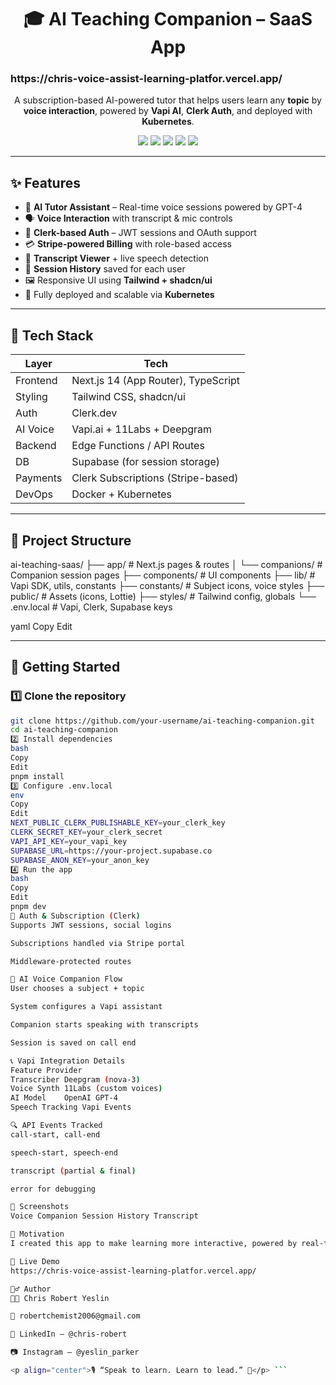 <h1 align="center">🎓 AI Teaching Companion – SaaS App</h1>
<h3>https://chris-voice-assist-learning-platfor.vercel.app/</h3>
<p align="center">
  A subscription-based AI-powered tutor that helps users learn any <strong>topic</strong> by <strong>voice interaction</strong>, powered by <strong>Vapi AI</strong>, <strong>Clerk Auth</strong>, and deployed with <strong>Kubernetes</strong>.
</p>

<p align="center">
  <img src="https://img.shields.io/badge/Frontend-Next.js-blueviolet?style=for-the-badge&logo=next.js" />
  <img src="https://img.shields.io/badge/Styling-TailwindCSS-38bdf8?style=for-the-badge&logo=tailwind-css" />
  <img src="https://img.shields.io/badge/Auth-Clerk-orange?style=for-the-badge&logo=clerk" />
  <img src="https://img.shields.io/badge/Voice-Vapi.ai-green?style=for-the-badge" />
  <img src="https://img.shields.io/badge/Deployment-Kubernetes-blue?style=for-the-badge&logo=kubernetes" />
</p>

---

## ✨ Features

- 🧠 **AI Tutor Assistant** – Real-time voice sessions powered by GPT-4
- 🗣️ **Voice Interaction** with transcript & mic controls
- 🔐 **Clerk-based Auth** – JWT sessions and OAuth support
- 💳 **Stripe-powered Billing** with role-based access
- 📄 **Transcript Viewer** + live speech detection
- 💾 **Session History** saved for each user
- 🖼️ Responsive UI using **Tailwind + shadcn/ui**
- 🚀 Fully deployed and scalable via **Kubernetes**

---

## 🧱 Tech Stack

| Layer      | Tech                                     |
|------------|------------------------------------------|
| Frontend   | Next.js 14 (App Router), TypeScript       |
| Styling    | Tailwind CSS, shadcn/ui                  |
| Auth       | Clerk.dev                                |
| AI Voice   | Vapi.ai + 11Labs + Deepgram              |
| Backend    | Edge Functions / API Routes              |
| DB         | Supabase (for session storage)           |
| Payments   | Clerk Subscriptions (Stripe-based)       |
| DevOps     | Docker + Kubernetes                      |

---

## 📂 Project Structure

ai-teaching-saas/
├── app/ # Next.js pages & routes
│ └── companions/ # Companion session pages
├── components/ # UI components
├── lib/ # Vapi SDK, utils, constants
├── constants/ # Subject icons, voice styles
├── public/ # Assets (icons, Lottie)
├── styles/ # Tailwind config, globals
└── .env.local # Vapi, Clerk, Supabase keys

yaml
Copy
Edit

---

## 🚀 Getting Started

### 1️⃣ Clone the repository
```bash
git clone https://github.com/your-username/ai-teaching-companion.git
cd ai-teaching-companion
2️⃣ Install dependencies
bash
Copy
Edit
pnpm install
3️⃣ Configure .env.local
env
Copy
Edit
NEXT_PUBLIC_CLERK_PUBLISHABLE_KEY=your_clerk_key
CLERK_SECRET_KEY=your_clerk_secret
VAPI_API_KEY=your_vapi_key
SUPABASE_URL=https://your-project.supabase.co
SUPABASE_ANON_KEY=your_anon_key
4️⃣ Run the app
bash
Copy
Edit
pnpm dev
🔐 Auth & Subscription (Clerk)
Supports JWT sessions, social logins

Subscriptions handled via Stripe portal

Middleware-protected routes

🧠 AI Voice Companion Flow
User chooses a subject + topic

System configures a Vapi assistant

Companion starts speaking with transcripts

Session is saved on call end

📞 Vapi Integration Details
Feature	Provider
Transcriber	Deepgram (nova-3)
Voice Synth	11Labs (custom voices)
AI Model	OpenAI GPT-4
Speech Tracking	Vapi Events

🔍 API Events Tracked
call-start, call-end

speech-start, speech-end

transcript (partial & final)

error for debugging

📸 Screenshots
Voice Companion	Session History	Transcript

🧠 Motivation
I created this app to make learning more interactive, powered by real-time AI conversation — not just text. Voice guidance improves retention and makes education accessible.

🔗 Live Demo
https://chris-voice-assist-learning-platfor.vercel.app/

🙋‍♂️ Author
👨‍💻 Chris Robert Yeslin

📧 robertchemist2006@gmail.com

💼 LinkedIn – @chris-robert

📷 Instagram – @yeslin_parker

<p align="center">🎙️ “Speak to learn. Learn to lead.” 🚀</p> ```

